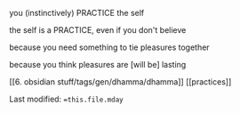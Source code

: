 you (instinctively) PRACTICE the self  

the self is a PRACTICE, even if you don't believe  
  
because you need something to tie pleasures together  
  
because you think pleasures are \[will be\] lasting


[[6. obsidian stuff/tags/gen/dhamma/dhamma]]
[[practices]]

Last modified: `=this.file.mday`